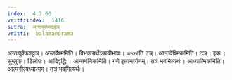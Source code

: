 ```yaml
---
index:  4.3.60
vrittiindex:  1416
sutra:  अन्तःपूर्वपदाट्ठञ्
vritti:  balamanorama 
---
```


अन्तःपूर्वपदाट्ठञ्। अन्तर्वेश्ममिति। विभक्त्यर्थेऽव्ययीभावः। `अनश्चे`ति टच्। आन्तर्वेश्मिकमिति। ठञ्। इकः। सुब्लुक्। टिलोपः। आदिवृद्धिः। आन्तर्गणिकमिति। गणे इत्यन्तर्गणम्। तत्र भवमित्यर्थः। आध्यात्मिकमिति। आत्मनीत्यध्यात्मम्। तत्र भवमित्यर्थः। 

